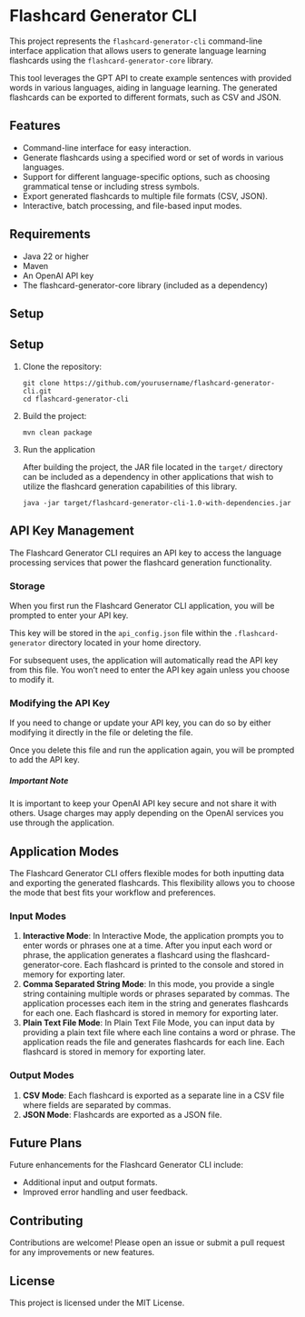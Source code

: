 # Flashcard Generator CLI

This project represents the `flashcard-generator-cli` command-line interface application that allows users to generate language learning flashcards using the `flashcard-generator-core` library. 

This tool leverages the GPT API to create example sentences with provided words in various languages, aiding in language learning.
The generated flashcards can be exported to different formats, such as CSV and JSON.

## Features
- Command-line interface for easy interaction.
- Generate flashcards using a specified word or set of words in various languages.
- Support for different language-specific options, such as choosing grammatical tense or including stress symbols.
- Export generated flashcards to multiple file formats (CSV, JSON).
- Interactive, batch processing, and file-based input modes.

## Requirements
- Java 22 or higher
- Maven
- An OpenAI API key
- The flashcard-generator-core library (included as a dependency)

## Setup

## Setup
1. Clone the repository:

   ```shell
   git clone https://github.com/yourusername/flashcard-generator-cli.git
   cd flashcard-generator-cli
   ```

2. Build the project:

   ```shell
   mvn clean package
   ```

3. Run the application

   After building the project, the JAR file located in the `target/` directory can be included as a dependency in other applications that wish to utilize the flashcard generation capabilities of this library.

   ```shell
   java -jar target/flashcard-generator-cli-1.0-with-dependencies.jar
   ```


## API Key Management

The Flashcard Generator CLI requires an API key to access the language processing services that power the flashcard generation functionality.

### Storage
When you first run the Flashcard Generator CLI application, you will be prompted to enter your API key. 

This key will be stored in the `api_config.json` file within the `.flashcard-generator` directory located in your home directory.

For subsequent uses, the application will automatically read the API key from this file. You won’t need to enter the API key again unless you choose to modify it.

### Modifying the API Key

If you need to change or update your API key, you can do so by either modifying it directly in the file or deleting the file.

Once you delete this file and run the application again, you will be prompted to add the API key.

##### Important Note
It is important to keep your OpenAI API key secure and not share it with others. Usage charges may apply depending on the OpenAI services you use through the application.

## Application Modes

The Flashcard Generator CLI offers flexible modes for both inputting data and exporting the generated flashcards. This flexibility allows you to choose the mode that best fits your workflow and preferences.

### Input Modes

1. **Interactive Mode**: In Interactive Mode, the application prompts you to enter words or phrases one at a time. After you input each word or phrase, the application generates a flashcard using the flashcard-generator-core. Each flashcard is printed to the console and stored in memory for exporting later.
2. **Comma Separated String Mode**: In this mode, you provide a single string containing multiple words or phrases separated by commas. The application processes each item in the string and generates flashcards for each one. Each flashcard is stored in memory for exporting later.
3. **Plain Text File Mode**: In Plain Text File Mode, you can input data by providing a plain text file where each line contains a word or phrase. The application reads the file and generates flashcards for each line. Each flashcard is stored in memory for exporting later.

### Output Modes
1. **CSV Mode**: Each flashcard is exported as a separate line in a CSV file where fields are separated by commas.
2. **JSON Mode**: Flashcards are exported as a JSON file.

## Future Plans

Future enhancements for the Flashcard Generator CLI include:

- Additional input and output formats.
- Improved error handling and user feedback.

## Contributing

Contributions are welcome! Please open an issue or submit a pull request for any improvements or new features.

## License
This project is licensed under the MIT License.

